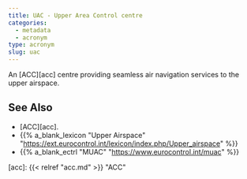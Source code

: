 ```yaml
---
title: UAC - Upper Area Control centre
categories:
  - metadata
  - acronym
type: acronym
slug: uac
---
```


An [ACC][acc] centre providing seamless air navigation services to the upper airspace.


## See Also

* [ACC][acc].
* {{% a_blank_lexicon "Upper Airspace" "https://ext.eurocontrol.int/lexicon/index.php/Upper_airspace" %}}
* {{% a_blank_ectrl "MUAC" "https://www.eurocontrol.int/muac" %}}

[acc]: {{< relref "acc.md" >}} "ACC"
